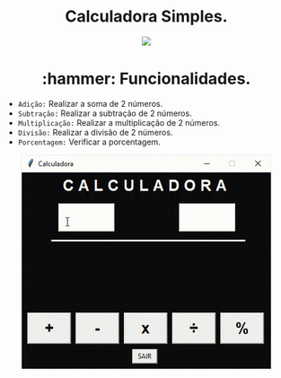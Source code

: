 <h1 align="center"> Calculadora Simples.</h1>
<p align="center">
<img src="https://img.shields.io/badge/Status%3A-full%20version-red?style=flat&logo=appveyor">
</p>

<h1 align="center">:hammer: Funcionalidades.</h1>

- `Adição:` Realizar a soma de 2 números.
- `Subtração:` Realizar a subtração de 2 números.
- `Multiplicação:` Realizar a multiplicação de 2 números.
- `Divisão:` Realizar a divisão de 2 números.
- `Porcentagem:` Verificar a porcentagem.

<p align="center">
<img src="https://github.com/emerson1993/calculadora-simples/blob/main/calculadora-simples.gif">
</p>
